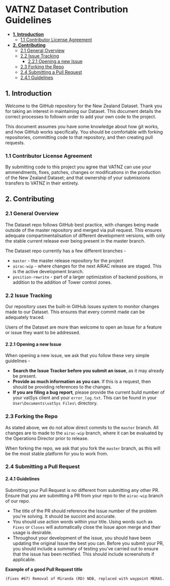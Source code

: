 # VATNZ Dataset Contribution Guidelines

  - [**1. Introduction**](#1-introduction)
    - [1.1 Contributor License Agreement](#11-contributor-license-agreement)
  - [**2. Contributing**](#2-contributing)
    - [2.1 General Overview](#21-general-overview) 
    - [2.2 Issue Tracking](#22-issue-tracking)
      - [2.2.1 Opening a new Issue](#221-opening-a-new-issue)
    - [2.3 Forking the Repo](#23-forking-the-repo)
    - [2.4 Submitting a Pull Request](#24-submitting-a-pull-request)
    - [2.4.1 Guidelines](#241-guidelines)<!-- /TOC -->

<!-- End TOC -->

## 1. Introduction

Welcome to the GitHub repository for the New Zealand Dataset. Thank you for taking an interest in maintaining our Dataset. This document details the correct processes to followin order to add your own code to the project.

This document assumes you have some knowledge about how git works, and how GitHub works specifically. You should be comfortable with forking repositories, committing code to that repository, and then creating pull requests.

### 1.1 Contributor License Agreement

By submitting code to this project you agree that VATNZ can use your ammendments, fixes, patches, changes or modifications in the production of the New Zealand Dataset; and that ownership of your submissions transfers to VATNZ in their entirety.

## 2. Contributing

### 2.1 General Overview

The Dataset repo follows GitHub best practice, with changes being made outside of the master repository and merged via pull request. This ensures adequate compartmentalisation of different development versions, with only the stable current release ever being present in the master branch. 

The Dataset repo currently has a few different branches -
- `master` - the master release repository for the project
- `airac-wip` - where changes for the next AIRAC release are staged. This is the active development branch.
- `position-rewrite` - part of a larger optimization of backend positions, in addition to the addition of Tower control zones.

### 2.2 Issue Tracking

Our repository uses the built-in GitHub Issues system to monitor changes made to our Dataset. This ensures that every commit made can be adequately traced. 

Users of the Dataset are more than welcome to open an Issue for a feature or issue they want to be addressed. 

#### 2.2.1 Opening a new Issue

When opening a new issue, we ask that you follow these very simple guidelines -

- **Search the Issue Tracker before you submit an issue**, as it may already be present. 
- **Provide as much information as you can**. If this is a request, then should be providing references to the changes. 
- **If you are filing a bug report**, please provide the current build number of your vatSys client and your `error_log.txt`. This can be found in your `User\Documents\vatSys Files\` directory.

### 2.3 Forking the Repo

As stated above, we do not allow direct commits to the `master` branch. All changes are to made to the `airac-wip` branch, where it can be evaluated by the Operations Director prior to release.

When forking the repo, we ask that you fork the `master` branch, as this will be the most stable platform for you to work from. 

### 2.4 Submitting a Pull Request

#### 2.4.1 Guidelines 

Submitting your Pull Request is no different from submitting any other PR. Ensure that you are submitting a PR from your repo to the `airac-wip` branch of our repo. 

- The title of the PR should reference the Issue number of the problem you're solving. It should be succint and accurate. 
- You should use action words within your title. Using words such as `Fixes` or `Closes` will automatically close the Issue apon merge and their usage is desirable. 
- Throughout your development of the issue, you should have been updating the original Issue the best you can. Before you submit your PR, you should include a summary of testing you've carried out to ensure that the issue has been rectified. This should include screenshots if applicable.
  
**Example of a good Pull Request title**

`(Fixes #67) Removal of Miranda (RD) NDB, replaced with waypoint MERAS.`